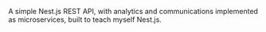 A simple Nest.js REST API, with analytics and communications implemented as microservices, built to teach myself Nest.js.